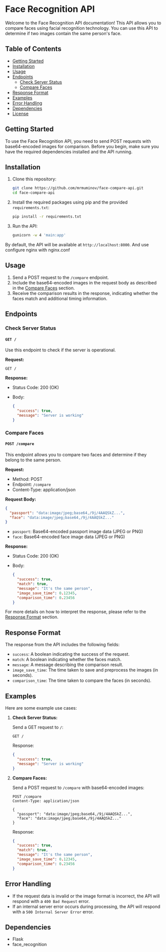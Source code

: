 # Face Recognition API

Welcome to the Face Recognition API documentation! This API allows you to compare faces using facial recognition technology. You can use this API to determine if two images contain the same person's face.

## Table of Contents

- [Getting Started](#getting-started)
- [Installation](#installation)
- [Usage](#usage)
- [Endpoints](#endpoints)
  - [Check Server Status](#check-server-status)
  - [Compare Faces](#compare-faces)
- [Response Format](#response-format)
- [Examples](#examples)
- [Error Handling](#error-handling)
- [Dependencies](#dependencies)
- [License](#license)

## Getting Started

To use the Face Recognition API, you need to send POST requests with base64-encoded images for comparison. Before you begin, make sure you have the required dependencies installed and the API running.

## Installation

1. Clone this repository:

   ```bash
   git clone https://github.com/mrmuminov/face-compare-api.git
   cd face-compare-api 
   ```

2. Install the required packages using pip and the provided `requirements.txt`:

   ```bash
   pip install -r requirements.txt
   ```

3. Run the API:

   ```bash
   gunicorn -w 4 'main:app'
   ```

By default, the API will be available at `http://localhost:8000`.
And use configure nginx with nginx.conf 

## Usage

1. Send a POST request to the `/compare` endpoint.
2. Include the base64-encoded images in the request body as described in the [Compare Faces](#compare-faces) section.
3. Receive the comparison results in the response, indicating whether the faces match and additional timing information.

## Endpoints

### Check Server Status

#### `GET /`

Use this endpoint to check if the server is operational.

**Request:**

```http
GET /
```

**Response:**

- Status Code: 200 (OK)
- Body:

  ```json
  {
    "success": true,
    "message": "Server is working"
  }
  ```

### Compare Faces

#### `POST /compare`

This endpoint allows you to compare two faces and determine if they belong to the same person.

**Request:**

- Method: POST
- Endpoint: `/compare`
- Content-Type: application/json

**Request Body:**

```json
{
  "passport": "data:image/jpeg;base64,/9j/4AAQSkZ...",
  "face": "data:image/jpeg;base64,/9j/4AAQSkZ..."
}
```

- `passport`: Base64-encoded passport image data (JPEG or PNG)
- `face`: Base64-encoded face image data (JPEG or PNG)

**Response:**

- Status Code: 200 (OK)
- Body:

  ```json
  {
    "success": true,
    "match": true,
    "message": "It's the same person",
    "image_save_time": 0.12345,
    "comparison_time": 0.23456
  }
  ```

For more details on how to interpret the response, please refer to the [Response Format](#response-format) section.

## Response Format

The response from the API includes the following fields:

- `success`: A boolean indicating the success of the request.
- `match`: A boolean indicating whether the faces match.
- `message`: A message describing the comparison result.
- `image_save_time`: The time taken to save and preprocess the images (in seconds).
- `comparison_time`: The time taken to compare the faces (in seconds).

## Examples

Here are some example use cases:

1. **Check Server Status:**

   Send a GET request to `/`:

   ```http
   GET /
   ```

   Response:

   ```json
   {
     "success": true,
     "message": "Server is working"
   }
   ```

2. **Compare Faces:**

   Send a POST request to `/compare` with base64-encoded images:

   ```http
   POST /compare
   Content-Type: application/json

   {
     "passport": "data:image/jpeg;base64,/9j/4AAQSkZ...",
     "face": "data:image/jpeg;base64,/9j/4AAQSkZ..."
   }
   ```

   Response:

   ```json
   {
     "success": true,
     "match": true,
     "message": "It's the same person",
     "image_save_time": 0.12345,
     "comparison_time": 0.23456
   }
   ```

## Error Handling

- If the request data is invalid or the image format is incorrect, the API will respond with a `400 Bad Request` error.
- If an internal server error occurs during processing, the API will respond with a `500 Internal Server Error` error.

## Dependencies

- Flask
- face_recognition
